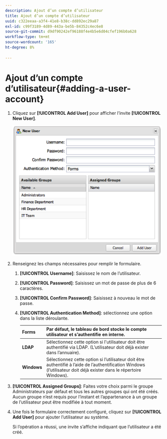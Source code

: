 ```yaml
---
description: Ajout d’un compte d’utilisateur
title: Ajout d’un compte d’utilisateur
uuid: c322eeaa-a3f4-41e8-b38c-dd892ec29a87
exl-id: c99f3189-4d89-443a-be5b-84352c4ec6e8
source-git-commit: d9df90242ef96188f4e4b5e6d04cfef196b0a628
workflow-type: tm+mt
source-wordcount: '165'
ht-degree: 8%

---
```


# Ajout d’un compte d’utilisateur{#adding-a-user-account}

1. Cliquez sur **[!UICONTROL Add User]** pour afficher l’invite **[!UICONTROL New User]**.

   ![](assets/add_user_account.png)

1. Renseignez les champs nécessaires pour remplir le formulaire.
   1. **[!UICONTROL Username]**: Saisissez le nom de l’utilisateur.
   1. **[!UICONTROL Password]**: Saisissez un mot de passe de plus de 6 caractères.
   1. **[!UICONTROL Confirm Password]**: Saisissez à nouveau le mot de passe.
   1. **[!UICONTROL Authentication Method]**: sélectionnez une option dans la liste déroulante.

      | **Forms** | Par défaut, le tableau de bord stocke le compte utilisateur et s’authentifie en interne. |
      |---|---|
      | **LDAP** | Sélectionnez cette option si l&#39;utilisateur doit être authentifié via LDAP. (L’utilisateur doit déjà exister dans l’annuaire). |
      | **Windows** | Sélectionnez cette option si l’utilisateur doit être authentifié à l’aide de l’authentification Windows (l’utilisateur doit déjà exister dans le répertoire Windows). |

1. **[!UICONTROL Assigned Groups]**: Faites votre choix parmi le groupe Administrateurs par défaut et tous les autres groupes qui ont été créés. Aucun groupe n’est requis pour l’instant et l’appartenance à un groupe de l’utilisateur peut être modifiée à tout moment.
1. Une fois le formulaire correctement configuré, cliquez sur **[!UICONTROL Add User]** pour ajouter l’utilisateur au système.

   Si l’opération a réussi, une invite s’affiche indiquant que l’utilisateur a été créé.
